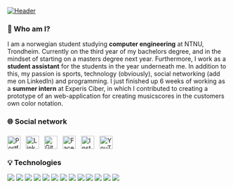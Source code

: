 [![Header](https://github.com/Martinnilsen99/Martinnilsen99/blob/master/assets/profileHeader.png "Header")](https://martinnilsen.no)

### &#128075; Who am I?

I am a norwegian student studying **computer engineering** at NTNU, Trondheim. Currently on the third year of my bachelors degree, and in the mindset of starting on a masters degree next year. Furthermore, I work as a **student assistant** for the students in the year underneath me. In addition to this, my passion is sports, technology (obviously), social networking (add me on LinkedIn) and programming. I just finished up 6 weeks of working as a **summer intern** at Experis Ciber, in which I contributed to creating a prototype of an web-application for creating musicscores in the customers own color notation.

### &#127760; Social network

<a href="https://www.martinnilsen.no" target="_blank" title="Portfolio and personal website"  >
    <img src="https://image.flaticon.com/icons/svg/3135/3135683.svg" width="30px" align="left" alt="Portfolio icon" style="margin: 6px 6px 6px 0px">
</a>
<a href="https://www.linkedin.com/in/martinnilsen99/" target="_blank" title="LinkedIn profile"  >
    <img src="https://image.flaticon.com/icons/svg/733/733617.svg" width="30px" align="left" alt="LinkedIn icon" style="margin: 6px">
</a>
<a href="https://github.com/Martinnilsen99" target="_blank" title="GitHub profile"  >
    <img src="https://image.flaticon.com/icons/svg/733/733609.svg" width="30px" align="left" alt="GitHub icon" style="margin: 6px">
</a>
<a href="https://www.facebook.com/Martinnilsen99/" target="_blank" title="Facebook profile"  >
    <img src="https://image.flaticon.com/icons/svg/733/733605.svg" width="30px" align="left" alt="Facebook icon" style="margin: 6px">
</a>
<a href="https://www.instagram.com/martinnilsen99/" target="_blank" title="Instagram profile"  >
    <img src="https://image.flaticon.com/icons/svg/733/733614.svg" width="30px" align="left" alt="Instagram icon" style="margin: 6px">
</a>
<a href="https://www.youtube.com/channel/UCxyROQQeUpa44IEeC5oJuhQ" target="_blank" title="YouTube channel"  >
    <img src="https://image.flaticon.com/icons/svg/733/733646.svg" width="30px" align="left" alt="YouTube icon" style="margin: 6px">
</a>

</br>
</br>

### &#128161; Technologies

<!-- ### &#128187; Technologies -->
<!-- ### &#128295; Technologies -->

<link rel="stylesheet" type="text/css" media="all" href="./css/technologies.css">

<i class="technologies"><img class="icon" src="https://cdn.jsdelivr.net/npm/simple-icons@3.4.0/icons/javascript.svg"></i>
<i class="technologies"><img class="icon" src="https://cdn.jsdelivr.net/npm/simple-icons@3.4.0/icons/typescript.svg"></i>
<i class="technologies"><img class="icon" src="https://cdn.jsdelivr.net/npm/simple-icons@3.4.0/icons/java.svg"></i>
<i class="technologies"><img class="icon" src="https://cdn.jsdelivr.net/npm/simple-icons@3.4.0/icons/python.svg"></i>
<i class="technologies"><img class="icon" src="https://cdn.jsdelivr.net/npm/simple-icons@3.4.0/icons/visualstudioi.svg"></i>
<i class="technologies"><img class="icon" src="https://cdn.jsdelivr.net/npm/simple-icons@3.4.0/icons/intellijidea.svg"></i>
<i class="technologies"><img class="icon" src="https://cdn.jsdelivr.net/npm/simple-icons@3.4.0/icons/react.svg"></i>
<i class="technologies"><img class="icon" src="https://cdn.jsdelivr.net/npm/simple-icons@3.4.0/icons/html5.svg"></i>
<i class="technologies"><img class="icon" src="https://cdn.jsdelivr.net/npm/simple-icons@3.4.0/icons/css3.svg"></i>
<i class="technologies"><img class="icon" src="https://cdn.jsdelivr.net/npm/simple-icons@3.4.0/icons/sass.svg"></i>
<i class="technologies"><img class="icon" src="https://cdn.jsdelivr.net/npm/simple-icons@3.4.0/icons/mysql.svg"></i>
<i class="technologies"><img class="icon" src="https://cdn.jsdelivr.net/npm/simple-icons@3.4.0/icons/node-dot-js.svg"></i>
<i class="technologies"><img class="icon" src="https://cdn.jsdelivr.net/npm/simple-icons@3.4.0/icons/cplusplus.svg"></i>
